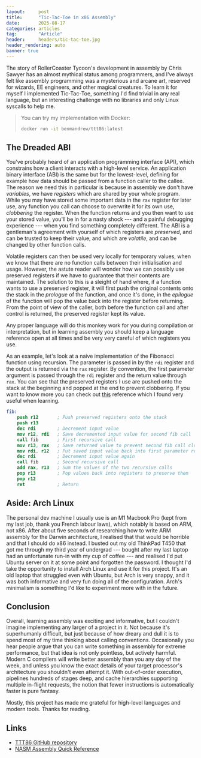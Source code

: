 ```yaml
---
layout:     post
title:      "Tic-Tac-Toe in x86 Assembly"
date:       2025-08-17
categories: articles
tag:        "Article"
header:     headers/tic-tac-toe.jpg
header_rendering: auto
banner: true
---
```


The story of RollerCoaster Tycoon's development in assembly by Chris Sawyer has an almost mythical status among programmers, and I've always felt like assembly programming was a mysterious and arcane art, reserved for wizards, EE engineers, and other magical creatures. To learn it for myself I implemented Tic-Tac-Toe, something I'd find trivial in any real language, but an interesting challenge with no libraries and only Linux syscalls to help me.

> You can try my implementation with Docker:
> ```sh
> docker run -it benmandrew/ttt86:latest
> ```

## The Dreaded ABI

You've probably heard of an application programming interface (API), which constrains how a client interacts with a high-level service. An application binary interface (ABI) is the same but for the lowest-level, defining for example how data should be passed from a function caller to the callee. The reason we need this in particular is because in assembly we don't have *variables*, we have *registers* which are shared by your whole program. While you may have stored some important data in the `rax` register for later use, any function you call can choose to overwrite it for its own use, *clobbering* the register. When the function returns and you then want to use your stored value, you'll be in for a nasty shock --- and a painful debugging experience --- when you find something completely different. The ABI is a gentleman's agreement with yourself of which registers are *preserved*, and can be trusted to keep their value, and which are *volatile*, and can be changed by other function calls.

Volatile registers can then be used very locally for temporary values, when we know that there are no function calls between their initialisation and usage. However, the astute reader will wonder how we can possibly use preserved registers if we have to guarantee that their contents are maintained. The solution to this is a sleight of hand where, if a function wants to use a preserved register, it will first push the original contents onto the stack in the *prologue* of the function, and once it's done, in the *epilogue* of the function will pop the value back into the register before returning. From the point of view of the caller, both before the function call and after control is returned, the preserved register kept its value.

Any proper language will do this monkey work for you during compilation or interpretation, but in learning assembly you should keep a language reference open at all times and be very very careful of which registers you use.

As an example, let's look at a naive implementation of the Fibonacci function using recursion. The parameter is passed in by the `rdi` register and the output is returned via the `rax` register. By convention, the first parameter argument is passed through the `rdi` register and the return value through `rax`. You can see that the preserved registers I use are pushed onto the stack at the beginning and popped at the end to prevent clobbering. If you want to know more you can check out [this](https://www.cs.uaf.edu/2017/fall/cs301/reference/x86_64.html) reference which I found very useful when learning.

```nasm
fib:
    push r12       ; Push preserved registers onto the stack
    push r13
    dec rdi        ; Decrement input value
    mov r12, rdi   ; Save decremented input value for second fib call
    call fib       ; First recursive call
    mov r13, rax   ; Save returned value to prevent second fib call clobbering it
    mov rdi, r12   ; Put saved input value back into first parameter register
    dec rdi        ; Decrement input value again
    call fib       ; Second recursive call
    add rax, r13   ; Sum the values of the two recursive calls
    pop r13        ; Pop values back into registers to preserve them
    pop r12
    ret            ; Return
```

## Aside: Arch Linux

The personal dev machine I usually use is an M1 Macbook Pro (kept from my last job, thank you French labour laws), which notably is based on ARM, not x86. After about five seconds of researching how to write ARM assembly for the Darwin architecture, I realised that that would be horrible and that I should do x86 instead. I busted out my old ThinkPad T450 that got me through my third year of undergrad --- bought after my last laptop had an unfortunate run-in with my cup of coffee --- and realised I'd put Ubuntu server on it at some point and forgotten the password. I thought I'd take the opportunity to install Arch Linux and use it for this project. It's an old laptop that struggled even with Ubuntu, but Arch is very snappy, and it was both informative and very fun doing all of the configuration. Arch's minimalism is something I'd like to experiment more with in the future.

## Conclusion

Overall, learning assembly was exciting and informative, but I couldn't imagine implementing any larger of a project in it. Not because it's superhumanly difficult, but just because of how dreary and dull it is to spend most of my time thinking about calling conventions. Occasionally you hear people argue that you can write something in assembly for extreme performance, but that idea is not only pointless, but actively harmful. Modern C compilers will write better assembly than you any day of the week, and unless you know the exact details of your target processor's architecture you shouldn't even attempt it. With out-of-order execution, pipelines hundreds of stages deep, and cache hierarchies supporting multiple in-flight requests, the notion that fewer instructions is automatically faster is pure fantasy.

Mostly, this project has made me grateful for high-level languages and modern tools. Thanks for reading.

## Links
- [TTT86 GitHub repository](https://github.com/benmandrew/ttt86)
- [NASM Assembly Quick Reference](https://www.cs.uaf.edu/2017/fall/cs301/reference/x86_64.html)
